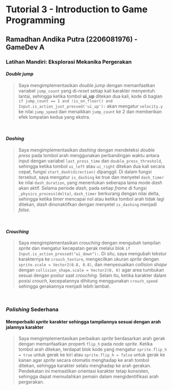 # Tutorial 3 - Introduction to Game Programming
## Ramadhan Andika Putra (2206081976) - GameDev A <br>

### Latihan Mandiri: Eksplorasi Mekanika Pergerakan

#### *Double jump*
> Saya mengimplementasikan *double jump* dengan memanfaatkan variabel `jump_count` yang di-*reset* setiap kali karakter menyentuh lantai, sehingga ketika tombol **ui_up** ditekan dua kali, kode di bagian `if jump_count == 1 and !is_on_floor() and Input.is_action_just_pressed('ui_up'):` akan mengatur `velocity.y` ke nilai `jump_speed` dan menaikkan `jump_count` ke 2 dan memberikan efek lompatan kedua yang ekstra.
<br>

#### *Dashing*
> Saya mengimplementasikan *dashing* dengan mendeteksi *double press* pada tombol arah menggunakan perbandingan waktu antara input dengan variabel `last_press_time` dan `double_press_threshold`, sehingga ketika tombol `ui_left` atau `ui_right` ditekan dua kali secara cepat, fungsi `start_dash(direction)` dipanggil. Di dalam fungsi tersebut, saya mengatur `is_dashing` ke true dan menyetel `dash_timer` ke nilai `dash_duration`, yang menentukan seberapa lama mode *dash* akan aktif. Selama periode *dash*, pada setiap *frame* di fungsi `_physics_process(delta)`, `dash_timer` berkurang dengan nilai delta, sehingga ketika *timer* mencapai nol atau ketika tombol arah tidak lagi ditekan, *dash* dinonaktifkan dengan menyetel `is_dashing` menjadi *false*.
<br>

#### *Crouching*
> Saya mengimplementasikan *crouching* dengan mengubah tampilan *sprite* dan mengatur kecepatan gerak melalui blok `if Input.is_action_pressed("ui_down"):`. Di situ, saya mengubah tekstur karakternya ke `crouch_texture`, mengecilkan ukuran *sprite* dengan `sprite.scale = Vector2(0.8, 0.8)`, dan menyesuaikan *collision shape* dengan `collision_shape.scale = Vector2(0, 0)` agar area tumbukan sesuai dengan postur saat *crouching*. Selain itu, ketika karakter dalam posisi *crouch*, kecepatannya dihitung menggunakan `crouch_speed` sehingga gerakannya menjadi lebih lambat.<br>

<br>

### *Polishing* Sederhana

#### Memperbaiki *sprite* karakter sehingga tampilannya sesuai dengan arah jalannya karakter
> Saya mengimplementasikan perbaikan *sprite* berdasarkan arah gerak dengan memanfaatkan properti `flip_h` pada *node sprite*. Ketika tombol arah ditekan, terdapat blok kode yang mengatur `sprite.flip_h = true` untuk gerak ke kiri atau `sprite.flip_h = false` untuk gerak ke kanan agar *sprite* secara otomatis menghadap ke arah tombol ditekan, sehingga karakter selalu menghadap ke arah gerakan. Pendekatan ini memastikan orientasi karakter tetap konsisten, sehingga dapat memudahkan pemain dalam mengidentifikasi arah pergerakan.